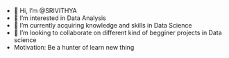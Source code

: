 - 👋 Hi, I’m @SRIVITHYA
- 👀 I’m interested in Data Analysis
- 🌱 I’m currently acquiring knowledge and skills in Data Science 
- 💞️ I’m looking to collaborate on different kind of begginer projects in Data science
- Motivation: Be a hunter of learn new thing 

